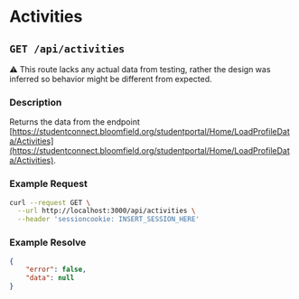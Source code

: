 # Activities 
## ``GET /api/activities``

⚠️ This route lacks any actual data from testing, rather the design was inferred so behavior might be different from expected.

### Description
Returns the data from the endpoint [https://studentconnect.bloomfield.org/studentportal/Home/LoadProfileData/Activities](https://studentconnect.bloomfield.org/studentportal/Home/LoadProfileData/Activities).

### Example Request
```bash
curl --request GET \
  --url http://localhost:3000/api/activities \
  --header 'sessioncookie: INSERT_SESSION_HERE'
```

### Example Resolve
```json
{
	"error": false,
	"data": null
}
```